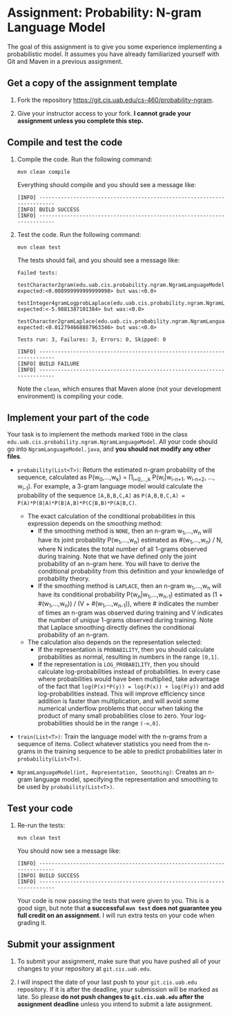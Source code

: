 # Assignment: Probability: N-gram Language Model

The goal of this assignment is to give you some experience implementing a probabilistic model. It assumes you have already familiarized yourself with Git and Maven in a previous assignment.

## Get a copy of the assignment template

1. Fork the repository https://git.cis.uab.edu/cs-460/probability-ngram.

2. Give your instructor access to your fork. **I cannot grade your assignment unless you complete this step.**

## Compile and test the code

1.  Compile the code. Run the following command:

        mvn clean compile

    Everything should compile and you should see a message like:

        [INFO] ------------------------------------------------------------------------
        [INFO] BUILD SUCCESS
        [INFO] ------------------------------------------------------------------------

2.  Test the code. Run the following command:

        mvn clean test

    The tests should fail, and you should see a message like:

        Failed tests:
          testCharacter2gram(edu.uab.cis.probability.ngram.NgramLanguageModelTest): expected:<0.008999999999999998> but was:<0.0>
          testInteger4gramLogprobLaplace(edu.uab.cis.probability.ngram.NgramLanguageModelTest): expected:<-5.9881387101384> but was:<0.0>
          testCharacter2gramLaplace(edu.uab.cis.probability.ngram.NgramLanguageModelTest): expected:<0.012794668887963346> but was:<0.0>

        Tests run: 3, Failures: 3, Errors: 0, Skipped: 0

        [INFO] ------------------------------------------------------------------------
        [INFO] BUILD FAILURE
        [INFO] ------------------------------------------------------------------------

    Note the `clean`, which ensures that Maven alone (not your development environment) is compiling your code.

## Implement your part of the code

Your task is to implement the methods marked `TODO` in the class `edu.uab.cis.probability.ngram.NgramLanguageModel`. All your code should go into `NgramLanguageModel.java`, and **you should not modify any other files**.

*   `probability(List<T>)`: Return the estimated n-gram probability of the sequence, calculated as P(w<sub>0</sub>,...,w<sub>k</sub>) = ∏<sub>i=0,...,k</sub> P(w<sub>i</sub>|w<sub>i-n+1</sub>, w<sub>i-n+2</sub>, ..., w<sub>i-1</sub>).
    For example, a 3-gram language model would calculate the probability of the sequence `[A,B,B,C,A]` as `P(A,B,B,C,A) = P(A)*P(B|A)*P(B|A,B)*P(C|B,B)*P(A|B,C)`.
    *   The exact calculation of the conditional probabilities in this expression depends on the smoothing method:
        *   If the smoothing method is `NONE`, then an n-gram w<sub>1</sub>,...,w<sub>n</sub> will have its joint probability P(w<sub>1</sub>,...,w<sub>n</sub>) estimated as #(w<sub>1</sub>,...,w<sub>n</sub>) / N, where N indicates the total number of all 1-grams observed during training. Note that we have defined only the joint probability of an n-gram here. You will have to derive the conditional probability from this definition and your knowledge of probability theory.
        *   If the smoothing method is `LAPLACE`, then an n-gram w<sub>1</sub>,...,w<sub>n</sub> will have its conditional probability P(w<sub>n</sub>|w<sub>1</sub>,...,w<sub>n-1</sub>) estimated as (1 + #(w<sub>1</sub>,...,w<sub>n</sub>)) / (V + #(w<sub>1</sub>,...,w<sub>n-1</sub>)), where # indicates the number of times an n-gram was observed during training and V indicates the number of *unique* 1-grams observed during training. Note that Laplace smoothing directly defines the conditional probability of an n-gram.
    *   The calculation also depends on the representation selected:
        *   If the representation is `PROBABILITY`, then you should calculate probabilities as normal, resulting in numbers in the range `[0,1]`.
        *   If the representation is `LOG_PROBABILITY`, then you should calculate log-probabilities instead of probabilities. In every case where probabilities would have been multiplied, take advantage of the fact that `log(P(x)*P(y)) = log(P(x)) + log(P(y))` and add log-probabilities instead. This will improve efficiency since addition is faster than multiplication, and will avoid some numerical underflow problems that occur when taking the product of many small probabilities close to zero. Your log-probabilities should be in the range `(-∞,0]`.

* `train(List<T>)`: Train the language model with the n-grams from a sequence of items. Collect whatever statistics you need from the n-grams in the training sequence to be able to predict probabilities later in `probability(List<T>)`.

* `NgramLanguageModel(int, Representation, Smoothing)`: Creates an n-gram language model, specifying the representation and smoothing to be used by `probability(List<T>)`.

## Test your code

1.  Re-run the tests:

        mvn clean test

    You should now see a message like:

        [INFO] ------------------------------------------------------------------------
        [INFO] BUILD SUCCESS
        [INFO] ------------------------------------------------------------------------

    Your code is now passing the tests that were given to you. This is a good sign, but note that **a successful `mvn test` does not guarantee you full credit on an assignment**. I will run extra tests on your code when grading it.

## Submit your assignment

1.  To submit your assignment, make sure that you have pushed all of your changes to your repository at `git.cis.uab.edu`.

2.  I will inspect the date of your last push to your `git.cis.uab.edu` repository. If it is after the deadline, your submission will be marked as late. So please **do not push changes to `git.cis.uab.edu` after the assignment deadline** unless you intend to submit a late assignment.
